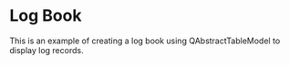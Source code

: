 # Log Book

This is an example of creating a log book using QAbstractTableModel to display log records. 
